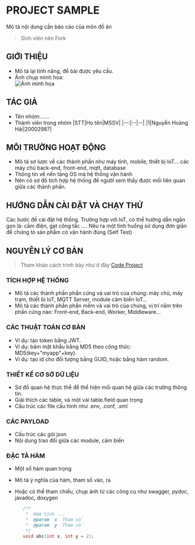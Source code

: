 # PROJECT SAMPLE
  Mô tả nội dung cần báo cáo của môn đồ án
  > Sinh viên nên Fork

## GIỚI THIỆU

 - Mô tả lại tính năng, đề bài được yêu cầu.
 - Ảnh chụp minh họa:\
   ![Ảnh minh họa](https://soict.hust.edu.vn/wp-content/uploads/logo-soict-hust-1-1024x416.png)

## TÁC GIẢ

- Tên nhóm:......
- Thành viên trong nhóm
  |STT|Họ tên|MSSV|
  |--:|--|--|
  |1|Nguyễn Hoàng Hải|20002987|

## MÔI TRƯỜNG HOẠT ĐỘNG

- Mô tả sơ lược về các thành phần như máy tính, mobile, thiết bị IoT... các máy chủ back-end, front-end, mqtt, database
- Thông tin về nền tảng OS mà hệ thống vận hành
- Nên có sơ đồ tích hợp hệ thống để người xem thấy được mối liên quan giữa các thành phần.
  
## HƯỚNG DẪN CÀI ĐẶT VÀ CHẠY THỬ

  Các bước đề cài đặt hệ thống. Trường hợp với IoT, có thể hướng dẫn ngắn gọn là: cắm điện, gạt công tắc ....
  Nêu ra một tình huống sử dụng đơn giản để chứng tỏ sản phẩm có vận hành đúng (Self Test)

## NGUYÊN LÝ CƠ BẢN

> Tham khảo cách trình bày như ở đây [Code Project](https://www.codeproject.com/Articles/5385907/Managing-Cplusplus-Projects-with-Conan-and-CMake)

### TÍCH HỢP HỆ THỐNG

- Mô tả các thành phần phần cứng và vai trò của chúng: máy chủ, máy trạm, thiết bị IoT, MQTT Server, module cảm biến IoT...
- Mô tả các thành phần phần mềm và vai trò của chúng, vị trí nằm trên phần cứng nào: Front-end, Back-end, Worker, Middleware...

### CÁC THUẬT TOÁN CƠ BẢN

- Ví dụ: tạo token bằng JWT.
- Ví dụ: băm mật khẩu bằng MD5 theo công thức: MD5(key+"myapp"+key).
- Ví dụ: tạo id cho đối tượng bằng GUID, hoặc bằng hàm random.

### THIẾT KẾ CƠ SỞ DỮ LIỆU

- Sơ đồ quan hệ thực thể để thể hiện mối quan hệ giữa các trường thông tin.
- Giải thích các table, và một vài table.field quan trọng
- Cấu trúc các file cấu hình như .env, .conf, .xml

### CÁC PAYLOAD

- Cấu trúc các gói json
- Nội dung trao đổi giữa các module, cảm biến

### ĐẶC TẢ HÀM

- Một số hàm quan trọng
- Mô tả ý nghĩa của hàm, tham số vào, ra
- Hoặc có thể tham chiếu, chụp ảnh từ các công cụ như swagger, pydoc, javadoc, doxygen

  ```C
     /**
      *  Hàm tính ...
      *  @param  x  Tham số
      *  @param  y  Tham số
      */
     void abc(int x, int y = 2);
  ```
  

